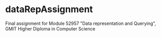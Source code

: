 # dataRepAssignment
Final assignment for Module 52957 "Data representation and Querying", GMIT Higher Diploma in Computer Science

